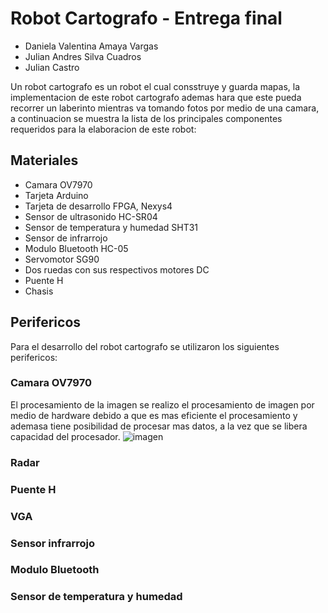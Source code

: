 # Robot Cartografo - Entrega final

- Daniela Valentina Amaya Vargas
- Julian Andres Silva Cuadros
- Julian Castro

Un robot cartografo es un robot el cual consstruye y guarda mapas, la implementacion de este robot cartografo ademas hara que este pueda recorrer un laberinto mientras va tomando fotos por medio de una camara, a continuacion se muestra la lista de los principales componentes requeridos para la elaboracion de este robot:

## Materiales
- Camara OV7970
- Tarjeta Arduino 
- Tarjeta de desarrollo FPGA, Nexys4
- Sensor de ultrasonido HC-SR04
- Sensor de temperatura y humedad SHT31
- Sensor de infrarrojo
- Modulo Bluetooth HC-05
- Servomotor SG90
- Dos ruedas con sus respectivos motores DC
- Puente H
- Chasis

## Perifericos
Para el desarrollo del robot cartografo se utilizaron los siguientes perifericos:

### Camara OV7970
El procesamiento de la imagen se realizo el procesamiento de imagen por medio de hardware debido a que es mas eficiente el procesamiento y ademasa tiene posibilidad de procesar mas datos, a la vez que se libera capacidad del procesador.
![imagen](https://user-images.githubusercontent.com/92388558/152257763-f0eab137-ed49-4efb-8c7f-0ecfce13998e.png)

### Radar

### Puente H

### VGA

### Sensor infrarrojo

### Modulo Bluetooth

### Sensor de temperatura y humedad



